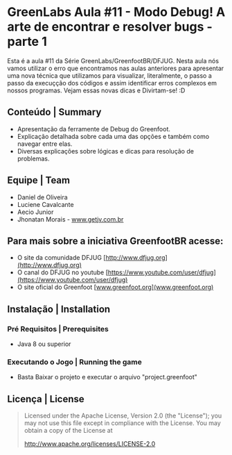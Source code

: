 # GreenLabs  Aula #11 - Modo Debug! A arte de encontrar e resolver bugs - parte 1
Esta é a aula #11 da Série GreenLabs/GreenfootBR/DFJUG. 
Nesta aula nós vamos utilizar o erro que encontramos nas aulas anteriores para apresentar uma nova técnica que utilizamos para visualizar, literalmente, o passo a passo da execuçção dos códigos e assim identificar erros complexos em nossos programas. Vejam essas novas dicas e Divirtam-se! :D 

## Conteúdo | Summary
* Apresentação da ferramente de Debug do Greenfoot.
* Explicação detalhada sobre cada uma das opções e também como navegar entre elas.
* Diversas explicações sobre lógicas e dicas para resolução de problemas.


## Equipe | Team
* Daniel de Oliveira
* Luciene Cavalcante
* Aecio Junior
* Jhonatan Morais - www.getjv.com.br

## Para mais sobre a iniciativa GreenfootBR acesse:
* O site da comunidade DFJUG [http://www.dfjug.org](http://www.dfjug.org)
* O canal do DFJUG no youtube [https://www.youtube.com/user/dfjug](https://www.youtube.com/user/dfjug)
* O site oficial do Greenfoot [www.greenfoot.org](www.greenfoot.org)

## Instalação | Installation

### Pré Requisitos | Prerequisites

* Java 8 ou superior

### Executando o Jogo | Running the game

* Basta Baixar o projeto e executar o arquivo "project.greenfoot"

## Licença | License

> Licensed under the Apache License, Version 2.0 (the "License"); you may not use this file except in compliance with the License.
> You may obtain a copy of the License at
>
>    http://www.apache.org/licenses/LICENSE-2.0
>


